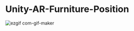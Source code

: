 # Unity-AR-Furniture-Position
![ezgif com-gif-maker](https://user-images.githubusercontent.com/85889196/236079312-dba78a05-ee45-4186-8947-31b25eba073b.gif)
